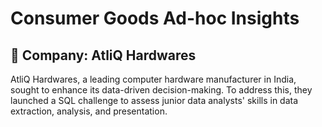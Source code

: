 # Consumer Goods Ad-hoc Insights
## 📌 Company: AtliQ Hardwares
AtliQ Hardwares, a leading computer hardware manufacturer in India, sought to enhance its data-driven decision-making. To address this, they launched a SQL challenge to assess junior data analysts' skills in data extraction, analysis, and presentation.
